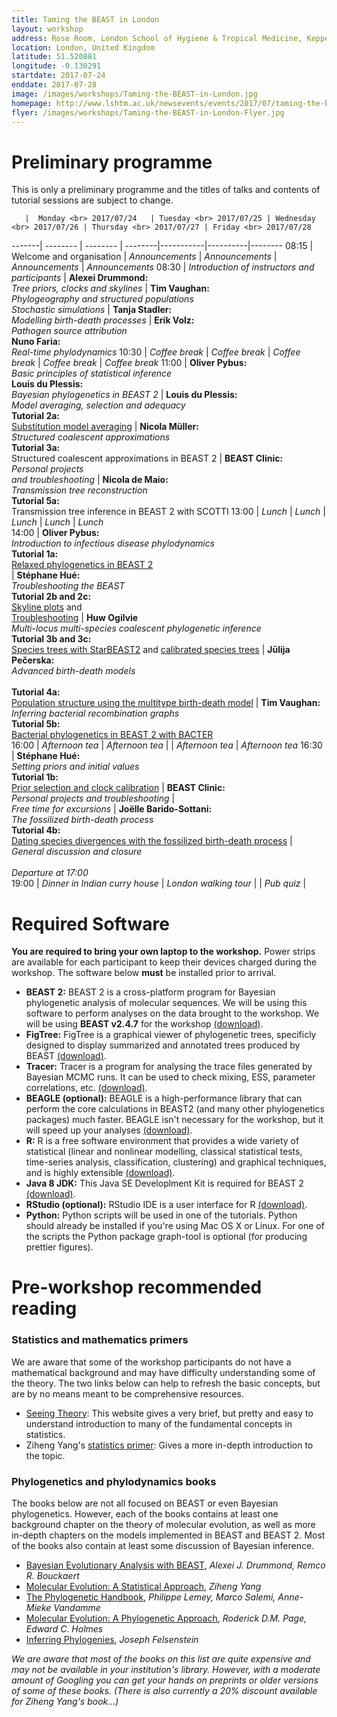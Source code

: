 ```yaml
---
title: Taming the BEAST in London
layout: workshop
address: Rose Room, London School of Hygiene & Tropical Medicine, Keppel Street
location: London, United Kingdom
latitude: 51.520881
longitude: -0.130291
startdate: 2017-07-24
enddate: 2017-07-28
image: /images/workshops/Taming-the-BEAST-in-London.jpg
homepage: http://www.lshtm.ac.uk/newsevents/events/2017/07/taming-the-beast-2017
flyer: /images/workshops/Taming-the-BEAST-in-London-Flyer.jpg
---
```



# Preliminary programme

This is only a preliminary programme and the titles of talks and contents of tutorial sessions are subject to change. 

       |  Monday <br> 2017/07/24   | Tuesday <br> 2017/07/25 | Wednesday <br> 2017/07/26 | Thursday <br> 2017/07/27 | Friday <br> 2017/07/28 
-------| -------- | -------- | --------|-----------|----------|--------
08:15  | Welcome and organisation | _Announcements_ | _Announcements_ | _Announcements_ | _Announcements_ 
08:30  | _Introduction of instructors and participants_ |  **Alexei Drummond:** <br> _Tree priors, clocks and skylines_ |  **Tim Vaughan:** <br> _Phylogeography and structured populations_ <br> _Stochastic simulations_ |  **Tanja Stadler:** <br> _Modelling birth-death processes_ | **Erik Volz:** <br> _Pathogen source attribution_ <br>  **Nuno Faria:** <br> _Real-time phylodynamics_
10:30  | _Coffee break_ | _Coffee break_ | _Coffee break_ | _Coffee break_ | _Coffee break_ 
11:00  | **Oliver Pybus:** <br> _Basic principles of statistical inference_ <br> **Louis du Plessis:** <br> _Bayesian phylogenetics in BEAST 2_  |  **Louis du Plessis:** <br> _Model averaging, selection and adequacy_ <br>  **Tutorial 2a:** <br> [Substitution model averaging](/tutorials/Substitution-model-averaging)  |  **Nicola Müller:** <br> _Structured coalescent  approximations_ <br> **Tutorial 3a:** <br> Structured coalescent approximations in BEAST 2  |  **BEAST Clinic:** <br> _Personal projects <br> and troubleshooting_      | **Nicola de Maio:** <br> _Transmission tree reconstruction_ <br> **Tutorial 5a:** <br> Transmission tree inference in BEAST 2 with SCOTTI 
13:00  | _Lunch_       | _Lunch_       | _Lunch_      | _Lunch_        | _Lunch_      
14:00  | **Oliver Pybus:** <br> _Introduction to infectious disease phylodynamics_ <br> **Tutorial 1a:** <br> [Relaxed phylogenetics in BEAST 2](/tutorials/Introduction-to-BEAST2/) <br> | **Stéphane Hué:** <br> _Troubleshooting the BEAST_ <br> **Tutorial 2b and 2c:** <br> [Skyline plots](/tutorials/Skyline-plots/) and <br> [Troubleshooting](/tutorials/Troubleshooting)  |  **Huw Ogilvie** <br>_Multi-locus multi-species coalescent phylogenetic inference_ <br> **Tutorial 3b and 3c:** <br> [Species trees with StarBEAST2](/tutorials/species-tree-clocks/) and [calibrated species trees](/tutorials/calibrated-species-trees/)    | **Jūlija Pečerska:** <br> _Advanced birth-death models_ <br><br> **Tutorial 4a:** <br> [Population structure using the multitype birth-death model](/tutorials/Structured-birth-death-model/) | **Tim Vaughan:** <br> _Inferring bacterial recombination graphs_ <br> **Tutorial 5b:** <br> [Bacterial phylogenetics in BEAST 2 with BACTER](/tutorials/Bacter-Tutorial)  
16:00  | _Afternoon tea_ | _Afternoon tea_ |       | _Afternoon tea_         | _Afternoon tea_ 
16:30  | **Stéphane Hué:** <br> _Setting priors and initial values_ <br> **Tutorial 1b:** <br> [Prior selection and clock calibration](/tutorials/Prior-selection/)   | **BEAST Clinic:** <br> _Personal projects and troubleshooting_      | <br> _Free time for excursions_      | **Joëlle Barido-Sottani:** <br> _The fossilized birth-death process_ <br> **Tutorial 4b:** <br> [Dating species divergences with the fossilized birth-death process](/tutorials/FBD-tutorial/)  |  <br> _General discussion and closure_ <br><br> _Departure at 17:00_     
19:00         | *Dinner in Indian curry house* | *London walking tour* | | *Pub quiz* |      


# Required Software

**You are required to bring your own laptop to the workshop.** Power strips are available for each participant to keep their devices charged during the workshop. The software below **must** be installed prior to arrival. 

- **BEAST 2:** BEAST 2 is a cross-platform program for Bayesian phylogenetic analysis of molecular sequences. We will be using this software to perform analyses on the data brought to the workshop. We will be using **BEAST v2.4.7** for the workshop [(download)](http://beast2.org/).
- **FigTree:** FigTree is a graphical viewer of phylogenetic trees, specificly designed to display summarized and annotated trees produced by BEAST [(download)](http://tree.bio.ed.ac.uk/software/figtree/).
- **Tracer:** Tracer is a program for analysing the trace files generated by Bayesian MCMC runs. It can be used to check mixing, ESS, parameter correlations, etc. [(download)](http://tree.bio.ed.ac.uk/software/tracer/).
- **BEAGLE (optional):** BEAGLE is a high-performance library that can perform the core calculations in BEAST2 (and many other phylogenetics packages) much faster. BEAGLE isn't necessary for the workshop, but it will speed up your analyses [(download)](http://beast.bio.ed.ac.uk/beagle).
- **R:** R is a free software environment that provides a wide variety of statistical (linear and nonlinear modelling, classical statistical tests, time-series analysis, classification, clustering) and graphical techniques, and is highly extensible [(download)](https://www.r-project.org/).
- **Java 8 JDK:** This Java SE Developlment Kit is required for BEAST 2 [(download)](http://www.oracle.com/technetwork/java/javase/downloads/jdk8-downloads-2133151.html).
- **RStudio (optional):** RStudio IDE is a user interface for R [(download)](https://www.rstudio.com/).
- **Python:** Python scripts will be used in one of the tutorials. Python should already be installed if you're using Mac OS X or Linux. For one of the scripts the Python package graph-tool is optional (for producing prettier figures).



# Pre-workshop recommended reading


### Statistics and mathematics primers

We are aware that some of the workshop participants do not have a mathematical background and may have difficulty understanding some of the theory. The two links below can help to refresh the basic concepts, but are by no means meant to be comprehensive resources.

- [Seeing Theory](http://students.brown.edu/seeing-theory/index.html): This website gives a very brief, but pretty and easy to understand introduction to many of the fundamental concepts in statistics. 
- Ziheng Yang's [statistics primer](http://abacus.gene.ucl.ac.uk/PPS/PrimerProbabilityStatistics.pdf): Gives a more in-depth introduction to the topic.

### Phylogenetics and phylodynamics books

The books below are not all focused on BEAST or even Bayesian phylogenetics. However, each of the books contains at least one background chapter on the theory of molecular evolution, as well as more in-depth chapters on the models implemented in BEAST and BEAST 2. Most of the books also contain at least some discussion of Bayesian inference.

- [Bayesian Evolutionary Analysis with BEAST](https://www.beast2.org/book/), _Alexei J. Drummond, Remco R. Bouckaert_
- [Molecular Evolution: A Statistical Approach](http://abacus.gene.ucl.ac.uk/MESA/), _Ziheng Yang_
- [The Phylogenetic Handbook](http://www.cambridge.org/catalogue/catalogue.asp?isbn=9780521877107), _Philippe Lemey, Marco Salemi, Anne-Mieke Vandamme_
- [Molecular Evolution: A Phylogenetic Approach](http://eu.wiley.com/WileyCDA/WileyTitle/productCd-0865428891.html), _Roderick D.M. Page, Edward C. Holmes_
- [Inferring Phylogenies](https://www.amazon.co.uk/Inferring-Phylogenies-Joseph-Felsenstein/dp/0878931775), _Joseph Felsenstein_

_We are aware that most of the books on this list are quite expensive and may not be available in your institution's library. However, with a moderate amount of Googling you can get your hands on preprints or older versions of some of these books. (There is also currently a 20% discount available for Ziheng Yang's book...)_
